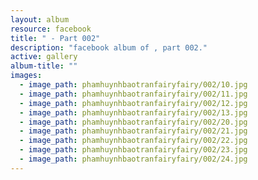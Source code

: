 ```yaml
---
layout: album
resource: facebook
title: " - Part 002"
description: "facebook album of , part 002."
active: gallery
album-title: ""
images:
  - image_path: phamhuynhbaotranfairyfairy/002/10.jpg
  - image_path: phamhuynhbaotranfairyfairy/002/11.jpg
  - image_path: phamhuynhbaotranfairyfairy/002/12.jpg
  - image_path: phamhuynhbaotranfairyfairy/002/13.jpg
  - image_path: phamhuynhbaotranfairyfairy/002/20.jpg
  - image_path: phamhuynhbaotranfairyfairy/002/21.jpg
  - image_path: phamhuynhbaotranfairyfairy/002/22.jpg
  - image_path: phamhuynhbaotranfairyfairy/002/23.jpg
  - image_path: phamhuynhbaotranfairyfairy/002/24.jpg
---
```

